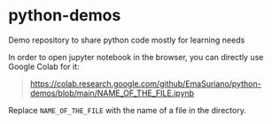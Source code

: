# python-demos

Demo repository to share python code mostly for learning needs

In order to open jupyter notebook in the browser, you can directly use Google Colab for it:

> https://colab.research.google.com/github/EmaSuriano/python-demos/blob/main/NAME_OF_THE_FILE.ipynb

Replace `NAME_OF_THE_FILE` with the name of a file in the directory.
